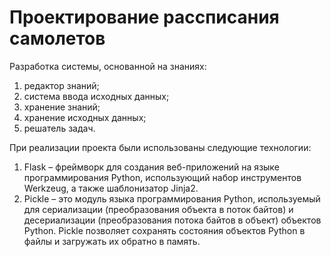 # Проектирование рассписания самолетов

Разработка системы, основанной на знаниях:
1.	редактор знаний;
2.	система ввода исходных данных;
3.	хранение знаний;
4.	хранение исходных данных;
5.	решатель задач.

При реализации проекта были использованы следующие технологии:
1.	Flask – фреймворк для создания веб-приложений на языке программирования Python, использующий набор инструментов Werkzeug, а также шаблонизатор Jinja2.
2.	Pickle – это модуль языка программирования Python, используемый для сериализации (преобразования объекта в поток байтов) и десериализации (преобразования потока байтов в объект) объектов Python. Pickle позволяет сохранять состояния объектов Python в файлы и загружать их обратно в память.

